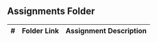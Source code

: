 ##  Assignments Folder

|   #   | Folder Link | Assignment Description                                          |
| :---: | ----------- | ----------------------------------------------------------      |


